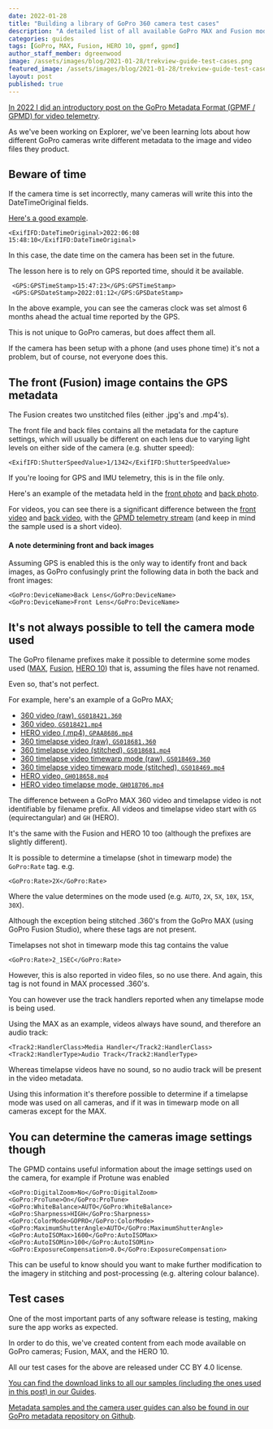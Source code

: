 ```yaml
---
date: 2022-01-28
title: "Building a library of GoPro 360 camera test cases"
description: "A detailed list of all available GoPro MAX and Fusion modes."
categories: guides
tags: [GoPro, MAX, Fusion, HERO 10, gpmf, gpmd]
author_staff_member: dgreenwood
image: /assets/images/blog/2021-01-28/trekview-guide-test-cases.png
featured_image: /assets/images/blog/2021-01-28/trekview-guide-test-cases-sm.png
layout: post
published: true
---
```


[In 2022 I did an introductory post on the GoPro Metadata Format (GPMF / GPMD) for video telemetry](/blog/2020/metadata-exif-xmp-360-video-files-gopro-gpmd).

As we've been working on Explorer, we've been learning lots about how different GoPro cameras write different metadata to the image and video files they product. 

## Beware of time

If the camera time is set incorrectly, many cameras will write this into the DateTimeOriginal fields.

[Here's a good example](https://github.com/trek-view/gopro-metadata/blob/main/hero10/hte-hero-pho-001/GOPR0056.xml).

```
<ExifIFD:DateTimeOriginal>2022:06:08 15:48:10</ExifIFD:DateTimeOriginal>
```

In this case, the date time on the camera has been set in the future.

The lesson here is to rely on GPS reported time, should it be available.

```
 <GPS:GPSTimeStamp>15:47:23</GPS:GPSTimeStamp>
 <GPS:GPSDateStamp>2022:01:12</GPS:GPSDateStamp>
```

In the above example, you can see the cameras clock was set almost 6 months ahead the actual time reported by the GPS.

This is not unique to GoPro cameras, but does affect them all.

If the camera has been setup with a phone (and uses phone time) it's not a problem, but of course, not everyone does this.

## The front (Fusion) image contains the GPS metadata

The Fusion creates two unstitched files (either .jpg's and .mp4's).

The front file and back files contains all the metadata for the capture settings, which will usually be different on each lens due to varying light levels on either side of the camera (e.g. shutter speed):

```
<ExifIFD:ShutterSpeedValue>1/1342</ExifIFD:ShutterSpeedValue>
```

If you're looing for GPS and IMU telemetry, this is in the file only. 

Here's an example of the metadata held in the [front photo](https://github.com/trek-view/gopro-metadata/blob/main/fusion/fus-360-pho-001u/GPFR0004.xml) and [back photo](https://github.com/trek-view/gopro-metadata/blob/main/fusion/fus-360-pho-001u/GPBK0004.xml).

For videos, you can see there is a significant difference between the [front video](https://github.com/trek-view/gopro-metadata/blob/main/fusion/fus-360-vid-001u/GPFR0002.xml) and [back video](https://github.com/trek-view/gopro-metadata/blob/main/fusion/fus-360-vid-001u/GPBK0002.xml), with the [GPMD telemetry stream](/blog/2020/metadata-exif-xmp-360-video-files-gopro-gpmd) (and keep in mind the sample used is a short video).

#### A note determining front and back images

Assuming GPS is enabled this is the only way to identify front and back images, as GoPro confusingly print the following data in both the back and front images:

```
<GoPro:DeviceName>Back Lens</GoPro:DeviceName>
<GoPro:DeviceName>Front Lens</GoPro:DeviceName>
```

## It's not always possible to tell the camera mode used

The GoPro filename prefixes make it possible to determine some modes used ([MAX](https://guides.trekview.org/explorer/developer-docs/sequences/capture/gopro-max-camera-modes), [Fusion](https://guides.trekview.org/explorer/developer-docs/sequences/capture/gopro-fusion-camera-modes), [HERO 10](https://guides.trekview.org/explorer/developer-docs/sequences/capture/gopro-hero-10-modes)) that is, assuming the files have not renamed.

Even so, that's not perfect.

For example, here's an example of a GoPro MAX;

* [360 video (raw), `GS018421.360`](https://github.com/trek-view/gopro-metadata/blob/main/max/max-360-vid-001u/GS018421.xml)
* [360 video, `GS018421.mp4`](https://github.com/trek-view/gopro-metadata/blob/main/max/max-360-vid-001s1/GS018421-5_6k-output.xml)
* [HERO video (.mp4), `GPAA8686.mp4`](https://github.com/trek-view/gopro-metadata/blob/main/max/max-hero-tlp-001/GPAA8686.xml)
* [360 timelapse video (raw), `GS018681.360`](https://github.com/trek-view/gopro-metadata/blob/main/max/max-360-tlp-001u/GS018681.xml)
* [360 timelapse video (stitched), `GS018681.mp4`](https://github.com/trek-view/gopro-metadata/blob/main/max/max-360-tlp-001s1/GS018681-5_6k-output.xml)
* [360 timelapse video timewarp mode (raw), `GS018469.360`](https://github.com/trek-view/gopro-metadata/blob/main/max/max-360-tlp-003u/GS018469.xml)
* [360 timelapse video timewarp mode (stitched), `GS018469.mp4`](https://github.com/trek-view/gopro-metadata/blob/main/max/max-360-tlp-003s1/GS018469-5_6k-output.xml)
* [HERO video, `GH018658.mp4`](https://github.com/trek-view/gopro-metadata/blob/main/max/max-hero-vid-001/GH018658.xml)
* [HERO video timelapse mode, `GH018706.mp4`](https://github.com/trek-view/gopro-metadata/blob/main/max/max-hero-tlp-011/GH018706.xml)

The difference between a GoPro MAX 360 video and timelapse video is not identifiable by filename prefix. All videos and timelapse video start with `GS` (equirectangular) and `GH` (HERO).

It's the same with the Fusion and HERO 10 too (although the prefixes are slightly different).

It is possible to determine a timelapse (shot in timewarp mode) the `GoPro:Rate` tag. e.g.

```
<GoPro:Rate>2X</GoPro:Rate>
```

Where the value determines on the mode used (e.g. `AUTO`, `2X`, `5X`, `10X`, `15X`, `30X`).

Although the exception being stitched .360's from the GoPro MAX (using GoPro Fusion Studio), where these tags are not present.

Timelapses not shot in timewarp mode this tag contains the value

```
<GoPro:Rate>2_1SEC</GoPro:Rate>
```

However, this is also reported in video files, so no use there. And again, this tag is not found in MAX processed .360's.

You can however use the track handlers reported when any timelapse mode is being used.

Using the MAX as an example, videos always have sound, and therefore an audio track:

```
<Track2:HandlerClass>Media Handler</Track2:HandlerClass>
<Track2:HandlerType>Audio Track</Track2:HandlerType>
```

Whereas timelapse videos have no sound, so no audio track will be present in the video metadata.

Using this information it's therefore possible to determine if a timelapse mode was used on all cameras, and if it was in timewarp mode on all cameras except for the MAX.

## You can determine the cameras image settings though

The GPMD contains useful information about the image settings used on the camera, for example if Protune was enabled

```
<GoPro:DigitalZoom>No</GoPro:DigitalZoom>
<GoPro:ProTune>On</GoPro:ProTune>
<GoPro:WhiteBalance>AUTO</GoPro:WhiteBalance>
<GoPro:Sharpness>HIGH</GoPro:Sharpness>
<GoPro:ColorMode>GOPRO</GoPro:ColorMode>
<GoPro:MaximumShutterAngle>AUTO</GoPro:MaximumShutterAngle>
<GoPro:AutoISOMax>1600</GoPro:AutoISOMax>
<GoPro:AutoISOMin>100</GoPro:AutoISOMin>
<GoPro:ExposureCompensation>0.0</GoPro:ExposureCompensation>
```

This can be useful to know should you want to make further modification to the imagery in stitching and post-processing (e.g. altering colour balance).

## Test cases

One of the most important parts of any software release is testing, making sure the app works as expected.

In order to do this, we've created content from each mode available on GoPro cameras; Fusion, MAX, and the HERO 10.

All our test cases for the above are released under CC BY 4.0 license.

[You can find the download links to all our samples (including the ones used in this post) in our Guides](https://guides.trekview.org/explorer/developer-docs/sequences/capture).

[Metadata samples and the camera user guides can also be found in our GoPro metadata repository on Github](https://github.com/trek-view/gopro-metadata).